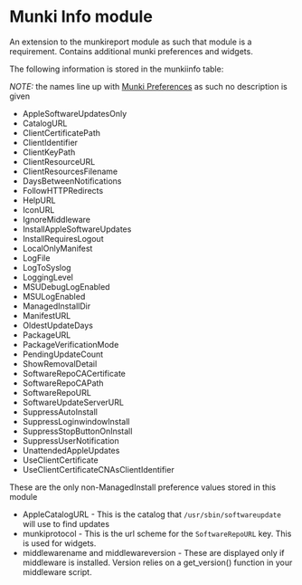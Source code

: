 Munki Info module
================

An extension to the munkireport module as such that module is a requirement. Contains additional munki preferences and widgets.

The following information is stored in the munkiinfo table:

_NOTE:_ the names line up with [Munki Preferences](https://github.com/munki/munki/wiki/Preferences) as such no description is given


* AppleSoftwareUpdatesOnly
* CatalogURL
* ClientCertificatePath
* ClientIdentifier
* ClientKeyPath
* ClientResourceURL
* ClientResourcesFilename
* DaysBetweenNotifications
* FollowHTTPRedirects
* HelpURL
* IconURL
* IgnoreMiddleware
* InstallAppleSoftwareUpdates
* InstallRequiresLogout
* LocalOnlyManifest
* LogFile
* LogToSyslog
* LoggingLevel
* MSUDebugLogEnabled
* MSULogEnabled
* ManagedInstallDir
* ManifestURL
* OldestUpdateDays
* PackageURL
* PackageVerificationMode
* PendingUpdateCount
* ShowRemovalDetail
* SoftwareRepoCACertificate
* SoftwareRepoCAPath
* SoftwareRepoURL
* SoftwareUpdateServerURL
* SuppressAutoInstall
* SuppressLoginwindowInstall
* SuppressStopButtonOnInstall
* SuppressUserNotification
* UnattendedAppleUpdates
* UseClientCertificate
* UseClientCertificateCNAsClientIdentifier


These are the only non-ManagedInstall preference values stored in this module

* AppleCatalogURL - This is the catalog that `/usr/sbin/softwareupdate` will use to find updates
* munkiprotocol - This is the url scheme for the `SoftwareRepoURL` key. This is used for widgets. 
* middlewarename and middlewareversion - These are displayed only if middleware is installed. Version relies on a get_version() function in your middleware script.

